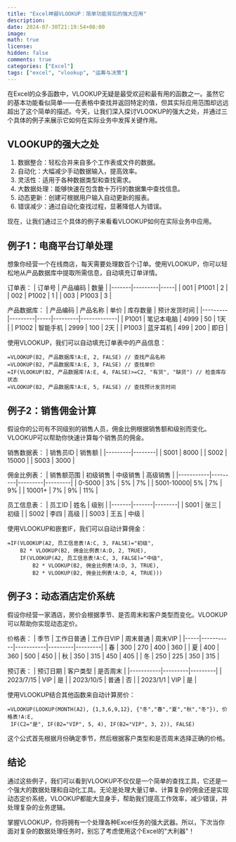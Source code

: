 ```yaml
---
title: "Excel神器VLOOKUP：简单功能背后的强大应用"
description: 
date: 2024-07-30T21:19:54+08:00
image: 
math: true
license: 
hidden: false
comments: true
categories: ["Excel"]
tags: ["excel", "vlookup", "运筹与决策"]
---
```


在Excel的众多函数中，VLOOKUP无疑是最受欢迎和最有用的函数之一。虽然它的基本功能看似简单——在表格中查找并返回特定的值，但其实际应用范围却远远超出了这个简单的描述。今天，让我们深入探讨VLOOKUP的强大之处，并通过三个具体的例子来展示它如何在实际业务中发挥关键作用。

## VLOOKUP的强大之处

1. 数据整合：轻松合并来自多个工作表或文件的数据。
2. 自动化：大幅减少手动数据输入，提高效率。
3. 灵活性：适用于各种数据类型和查找需求。
4. 大数据处理：能够快速在包含数十万行的数据集中查找信息。
5. 动态更新：创建可根据用户输入自动更新的报表。
6. 错误减少：通过自动化查找过程，显著降低人为错误。

现在，让我们通过三个具体的例子来看看VLOOKUP如何在实际业务中应用。

## 例子1：电商平台订单处理

想象你经营一个在线商店，每天需要处理数百个订单。使用VLOOKUP，你可以轻松地从产品数据库中提取所需信息，自动填充订单详情。

订单表：
| 订单号 | 产品编码 | 数量 |
|-------|---------|-----|
| 001   | P1001   | 2   |
| 002   | P1002   | 1   |
| 003   | P1003   | 3   |

产品数据库：
| 产品编码 | 产品名称 | 单价 | 库存数量 | 预计发货时间 |
|---------|---------|-----|---------|-------------|
| P1001   | 笔记本电脑 | 4999 | 50      | 1天         |
| P1002   | 智能手机  | 2999 | 100     | 2天         |
| P1003   | 蓝牙耳机  | 499  | 200     | 即日        |

使用VLOOKUP，我们可以自动填充订单表中的产品信息：

```
=VLOOKUP(B2, 产品数据库!A:E, 2, FALSE) // 查找产品名称
=VLOOKUP(B2, 产品数据库!A:E, 3, FALSE) // 查找单价
=IF(VLOOKUP(B2, 产品数据库!A:E, 4, FALSE)>=C2, "有货", "缺货") // 检查库存状态
=VLOOKUP(B2, 产品数据库!A:E, 5, FALSE) // 查找预计发货时间
```

## 例子2：销售佣金计算

假设你的公司有不同级别的销售人员，佣金比例根据销售额和级别而变化。VLOOKUP可以帮助你快速计算每个销售员的佣金。

销售数据表：
| 销售员ID | 销售额  |
|---------|--------|
| S001    | 8000   |
| S002    | 15000  |
| S003    | 3000   |

佣金比例表：
| 销售额范围 | 初级销售 | 中级销售 | 高级销售 |
|-----------|---------|---------|---------|
| 0-5000    | 3%      | 5%      | 7%      |
| 5001-10000| 5%      | 7%      | 9%      |
| 10001+    | 7%      | 9%      | 11%     |

员工信息表：
| 员工ID | 姓名   | 级别   |
|-------|-------|--------|
| S001  | 张三   | 初级   |
| S002  | 李四   | 高级   |
| S003  | 王五   | 中级   |

使用VLOOKUP和嵌套IF，我们可以自动计算佣金：

```
=IF(VLOOKUP(A2, 员工信息表!A:C, 3, FALSE)="初级", 
    B2 * VLOOKUP(B2, 佣金比例表!A:D, 2, TRUE),
    IF(VLOOKUP(A2, 员工信息表!A:C, 3, FALSE)="中级",
        B2 * VLOOKUP(B2, 佣金比例表!A:D, 3, TRUE),
        B2 * VLOOKUP(B2, 佣金比例表!A:D, 4, TRUE)))
```
## 例子3：动态酒店定价系统

假设你经营一家酒店，房价会根据季节、是否周末和客户类型而变化。VLOOKUP可以帮助你实现动态定价。

价格表：
| 季节 | 工作日普通 | 工作日VIP | 周末普通 | 周末VIP |
|-----|-----------|-----------|---------|---------|
| 春  | 300       | 270       | 400     | 360     |
| 夏  | 400       | 360       | 500     | 450     |
| 秋  | 350       | 315       | 450     | 405     |
| 冬  | 250       | 225       | 350     | 315     |

预订表：
| 预订日期   | 客户类型 | 是否周末 |
|-----------|---------|---------|
| 2023/7/15 | VIP     | 是      |
| 2023/10/5 | 普通    | 否      |
| 2023/1/1  | VIP     | 是      |

使用VLOOKUP结合其他函数来自动计算房价：

```
=VLOOKUP(LOOKUP(MONTH(A2), {1,3,6,9,12}, {"冬","春","夏","秋","冬"}), 价格表!A:E, 
 IF(C2="是", IF(B2="VIP", 5, 4), IF(B2="VIP", 3, 2)), FALSE)
```

这个公式首先根据月份确定季节，然后根据客户类型和是否周末选择正确的价格。

## 结论

通过这些例子，我们可以看到VLOOKUP不仅仅是一个简单的查找工具，它还是一个强大的数据处理和自动化工具。无论是处理大量订单、计算复杂的佣金还是实现动态定价系统，VLOOKUP都能大显身手，帮助我们提高工作效率，减少错误，并处理复杂的业务逻辑。

掌握VLOOKUP，你将拥有一个处理各种Excel任务的强大武器。所以，下次当你面对复杂的数据处理任务时，别忘了考虑使用这个Excel的"大利器"！
